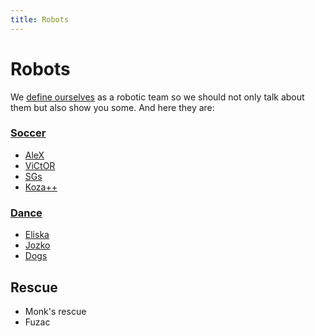```yaml
---
title: Robots
---
```


# Robots

We [define ourselves](/) as a robotic team so we should not only talk about them but
also show you some. And here they are:


### [Soccer](soccer/)

- <a href="soccer/index.html#alex">AleX</a>
- <a href="soccer/index.html#victor">ViCtOR</a>
- <a href="soccer/index.html#sgs">SGs</a>
- <a href="soccer/index.html#kozapp">Koza++</a>

### [Dance](dance)

- <a href="dance/index.html#eliska">Eliska</a>
- <a href="dance/index.html#jozko">Jozko</a>
- <a href="dance/index.html#dogs">Dogs</a>

Rescue
------
- Monk's rescue
- Fuzac


